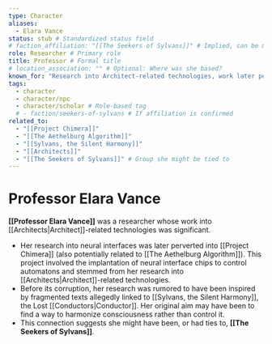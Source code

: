 ```yaml
---
type: Character
aliases:
  - Elara Vance
status: stub # Standardized status field
# faction_affiliation: "[[The Seekers of Sylvans]]" # Implied, can be made explicit
role: Researcher # Primary role
title: Professor # Formal title
# location_association: "" # Optional: Where was she based?
known_for: "Research into Architect-related technologies, work later perverted into Project Chimera"
tags:
  - character
  - character/npc
  - character/scholar # Role-based tag
  # - faction/seekers-of-sylvans # If affiliation is confirmed
related_to:
  - "[[Project Chimera]]"
  - "[[The Aethelburg Algorithm]]"
  - "[[Sylvans, the Silent Harmony]]"
  - "[[Architects]]"
  - "[[The Seekers of Sylvans]]" # Group she might be tied to
---
```

# Professor Elara Vance

**[[Professor Elara Vance]]** was a researcher whose work into [[Architects|Architect]]-related technologies was significant.

* Her research into neural interfaces was later perverted into [[Project Chimera]] (also potentially related to [[The Aethelburg Algorithm]]). This project involved the implantation of neural interface chips to control automatons and stemmed from her research into [[Architects|Architect]]-related technologies.
* Before its corruption, her research was rumored to have been inspired by fragmented texts allegedly linked to [[Sylvans, the Silent Harmony]], the Lost [[Conductors|Conductor]]. Her original aim may have been to find a way to harmonize consciousness rather than control it.
* This connection suggests she might have been, or had ties to, **[[The Seekers of Sylvans]]**.